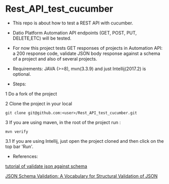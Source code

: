 # Rest_API_test_cucumber
- This repo is about how to test a  REST API with cucumber.
- Datio Platform Automation API endpoints (GET, POST, PUT, DELETE,ETC) will be tested.

- For now this project tests GET responses of projects in Automation API:
 a 200 response code, validate JSON body response against a schema of a project and also of several projects.

- Requirements: JAVA (>=8), mvn(3.3.9) and just  Intellij(2017.2) is optional.

 - Steps:

 1 Do a fork of the project

 2 Clone the project in your local

 ```
 git clone git@github.com:<user>/Rest_API_test_cucumber.git

 ```

 3 If you are using maven, in the root of the project run :

```
mvn verify

```
  3.1 If you are using Intellij, just open the project cloned and then click on the top bar 'Run'.

  - References:

  [tutorial of validate json against schema](https://wilddiary.com/validate-json-against-schema-in-java/)

  [JSON Schema Validation: A Vocabulary for Structural Validation of JSON](http://json-schema.org/latest/json-schema-validation.html#rfc.section.4.1)
